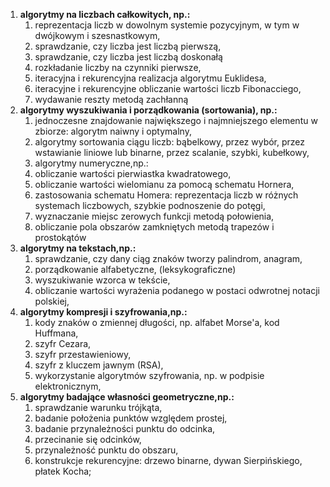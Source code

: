1. **algorytmy na liczbach całkowitych, np.:**
   1. reprezentacja liczb w dowolnym systemie pozycyjnym, w tym w dwójkowym i szesnastkowym,
   2. sprawdzanie, czy liczba jest liczbą pierwszą,
   3. sprawdzanie, czy liczba jest liczbą doskonałą
   4. rozkładanie liczby na czynniki pierwsze,
   5. iteracyjna i rekurencyjna realizacja algorytmu Euklidesa,
   6. iteracyjne i rekurencyjne obliczanie wartości liczb Fibonacciego,
   7. wydawanie reszty metodą zachłanną
2. **algorytmy wyszukiwania i porządkowania (sortowania), np.:**
   1. jednoczesne znajdowanie największego i najmniejszego elementu w zbiorze: algorytm naiwny i optymalny,
   2. algorytmy sortowania ciągu liczb: bąbelkowy, przez wybór, przez wstawianie liniowe lub binarne, przez scalanie, szybki, kubełkowy,
   3. algorytmy numeryczne,np.:
   4. obliczanie wartości pierwiastka kwadratowego,
   5. obliczanie wartości wielomianu za pomocą schematu Hornera,
   6. zastosowania schematu Homera: reprezentacja liczb w różnych systemach liczbowych, szybkie podnoszenie do potęgi,
   7. wyznaczanie miejsc zerowych funkcji metodą połowienia,
   8. obliczanie pola obszarów zamkniętych metodą trapezów i prostokątów
3. **algorytmy na tekstach,np.:**
   1. sprawdzanie, czy dany ciąg znaków tworzy palindrom, anagram,
   2. porządkowanie alfabetyczne, (leksykograficzne)
   3. wyszukiwanie wzorca w tekście,
   4. obliczanie wartości wyrażenia podanego w postaci odwrotnej notacji polskiej,
4. **algorytmy kompresji i szyfrowania,np.:**
   1. kody znaków o zmiennej długości, np. alfabet Morse'a, kod Huffmana,
   2. szyfr Cezara,
   3. szyfr przestawieniowy,
   4. szyfr z kluczem jawnym (RSA),
   5. wykorzystanie algorytmów szyfrowania, np. w podpisie elektronicznym,
5. **algorytmy badające własności geometryczne,np.:**
   1. sprawdzanie warunku trójkąta,
   2. badanie położenia punktów względem prostej,
   3. badanie przynależności punktu do odcinka,
   4. przecinanie się odcinków,
   5. przynależność punktu do obszaru,
   6. konstrukcje rekurencyjne: drzewo binarne, dywan Sierpińskiego, płatek Kocha;
